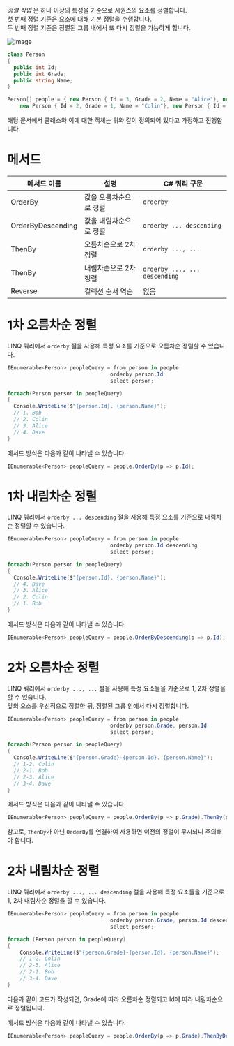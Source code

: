 _정렬 작업_ 은 하나 이상의 특성을 기준으로 시퀀스의 요소를 정렬합니다.     
첫 번째 정렬 기준은 요소에 대해 기본 정렬을 수행합니다.    
두 번째 정렬 기준은 정렬된 그룹 내에서 또 다시 정렬을 가능하게 합니다.     

![image](https://github.com/user-attachments/assets/22b7e3e3-0c2b-4561-a028-db91851e974a)

```cs
class Person
{
  public int Id;
  public int Grade;
  public string Name;
}
```
```cs
Person[] people = { new Person { Id = 3, Grade = 2, Name = "Alice"}, new Person { Id = 1, Grade = 2, Name = "Bob" },
    new Person { Id = 2, Grade = 1, Name = "Colin"}, new Person { Id = 4, Grade = 3, Name = "Dave"} };
```
해당 문서에서 클래스와 이에 대한 객체는 위와 같이 정의되어 있다고 가정하고 진행합니다.    

# 메서드
|메서드 이름|설명|C# 쿼리 구문|
|---|---|---|
|OrderBy|값을 오름차순으로 정렬|`orderby`|
|OrderByDescending|값을 내림차순으로 정렬|`orderby ... descending`|
|ThenBy|오름차순으로 2차 정렬|`orderby ..., ...`|
|ThenBy|내림차순으로 2차 정렬|`orderby ..., ... descending`|
|Reverse|컬렉션 순서 역순|없음|

# 1차 오름차순 정렬
LINQ 쿼리에서 `orderby` 절을 사용해 특정 요소를 기준으로 오름차순 정렬할 수 있습니다. 
```cs
IEnumerable<Person> peopleQuery = from person in people
                                 orderby person.Id
                                 select person;

foreach(Person person in peopleQuery)
{
  Console.WriteLine($"{person.Id}. {person.Name}");
  // 1. Bob
  // 2. Colin
  // 3. Alice
  // 4. Dave
}
```
메서드 방식은 다음과 같이 나타낼 수 있습니다.  
```cs
IEnumerable<Person> peopleQuery = people.OrderBy(p => p.Id);
```

# 1차 내림차순 정렬
LINQ 쿼리에서 `orderby ... descending` 절을 사용해 특정 요소를 기준으로 내림차순 정렬할 수 있습니다.    
```cs
IEnumerable<Person> peopleQuery = from person in people
                                 orderby person.Id descending
                                 select person;

foreach(Person person in peopleQuery)
{
  Console.WriteLine($"{person.Id}. {person.Name}");
  // 4. Dave
  // 3. Alice
  // 2. Colin
  // 1. Bob
}
```
메서드 방식은 다음과 같이 나타낼 수 있습니다.
```cs
IEnumerable<Person> peopleQuery = people.OrderByDescending(p => p.Id);
```

# 2차 오름차순 정렬
LINQ 쿼리에서 `orderby ..., ...` 절을 사용해 특정 요소들을 기준으로 1, 2차 정렬을 할 수 있습니다.      
앞의 요소를 우선적으로 정렬한 뒤, 정렬된 그룹 안에서 다시 정렬합니다.   
```cs
IEnumerable<Person> peopleQuery = from person in people
                                 orderby person.Grade, person.Id
                                 select person;

foreach(Person person in peopleQuery)
{
  Console.WriteLine($"{person.Grade}-{person.Id}. {person.Name}");
  // 1-2. Colin
  // 2-1. Bob
  // 2-3. Alice
  // 3-4. Dave
}
```
메서드 방식은 다음과 같이 나타낼 수 있습니다.
```cs
IEnumerable<Person> peopleQuery = people.OrderBy(p => p.Grade).ThenBy(p => p.Id);
```
참고로, `ThenBy`가 아닌 `OrderBy`를 연결하여 사용하면 이전의 정렬이 무시되니 주의해야 합니다.

# 2차 내림차순 정렬
LINQ 쿼리에서 `orderby ..., ... descending` 절을 사용해 특정 요소들을 기준으로 1, 2차 내림차순 정렬을 할 수 있습니다.   
```cs
IEnumerable<Person> peopleQuery = from person in people
                                 orderby person.Grade, person.Id descending
                                 select person;

foreach (Person person in peopleQuery)
{
    Console.WriteLine($"{person.Grade}-{person.Id}. {person.Name}");
    // 1-2. Colin
    // 2-3. Alice
    // 2-1. Bob
    // 3-4. Dave
}
```
다음과 같이 코드가 작성되면, Grade에 따라 오름차순 정렬되고 Id에 따라 내림차순으로 정렬됩니다.   

메서드 방식은 다음과 같이 나타낼 수 있습니다.
```cs
IEnumerable<Person> peopleQuery = people.OrderBy(p => p.Grade).ThenByDescending(p => p.Id);
```
